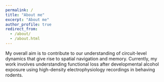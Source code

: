 ```yaml
---
permalink: /
title: "About me"
excerpt: "About me"
author_profile: true
redirect_from: 
  - /about/
  - /about.html
---
```




My overall aim is to contribute to our understanding of circuit-level dynamics that give rise to spatial navigation and memory. Currently, my work involves understanding functional loss after developmental alcohol exposure using high-density electrophysiology recordings in behaving rodents.
